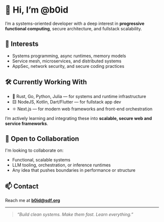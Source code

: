 # 👋 Hi, I’m @b0id

I’m a systems-oriented developer with a deep interest in **progressive functional computing**, secure architecture, and fullstack scalability.

## 🧠 Interests
- Systems programming, async runtimes, memory models
- Service mesh, microservices, and distributed systems
- AppSec, network security, and secure coding practices

## 🛠️ Currently Working With
- 🦀 Rust, Go, Python, Julia — for systems and runtime infrastructure
- 🟨 NodeJS, Kotlin, Dart/Flutter — for fullstack app dev
- ⚛️ Next.js — for modern web frameworks and front-end orchestration

I’m actively learning and integrating these into **scalable, secure web and service frameworks**.

## 🤝 Open to Collaboration
I'm looking to collaborate on:
- Functional, scalable systems
- LLM tooling, orchestration, or inference runtimes
- Any idea that pushes boundaries in performance or structure

## 📫 Contact
Reach me at **b0id@sdf.org**

---

> *“Build clean systems. Make them fast. Learn everything.”*
<!---
b0id/b0id is a ✨ special ✨ repository because its `README.md` (this file) appears on your GitHub profile.
You can click the Preview link to take a look at your changes.
--->

